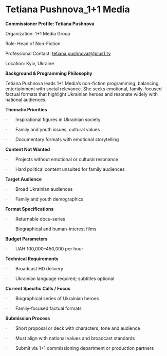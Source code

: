 # Tetiana Pushnova_1+1 Media

**Commissioner Profile: Tetiana Pushnova**

Organization: 1+1 Media Group

Role: Head of Non-Fiction

Professional Contact: tetiana.pushnova@1plus1.tv

Location: Kyiv, Ukraine

**Background & Programming Philosophy**

Tetiana Pushnova leads 1+1 Media’s non-fiction programming, balancing entertainment with social relevance. She seeks emotional, family-focused factual formats that highlight Ukrainian heroes and resonate widely with national audiences.

**Thematic Priorities**

·       Inspirational figures in Ukrainian society

·       Family and youth issues, cultural values

·       Documentary formats with emotional storytelling

**Content Not Wanted**

·       Projects without emotional or cultural resonance

·       Hard political content unsuited for family audiences

**Target Audience**

·       Broad Ukrainian audiences

·       Family and youth demographics

**Format Specifications**

·       Returnable docu-series

·       Biographical and human-interest films

**Budget Parameters**

·       UAH 100,000–450,000 per hour

**Technical Requirements**

·       Broadcast HD delivery

·       Ukrainian language required; subtitles optional

**Current Specific Calls / Focus**

·       Biographical series of Ukrainian heroes

·       Family-focused factual formats

**Submission Process**

·       Short proposal or deck with characters, tone and audience

·       Must align with national values and broadcast standards

·       Submit via 1+1 commissioning department or production partners